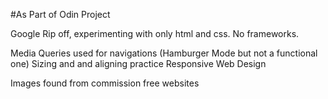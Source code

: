 #As Part of Odin Project

Google Rip off, experimenting with only html and css. No frameworks.

Media Queries used for navigations (Hamburger Mode but not a functional one)
Sizing and and aligning practice
Responsive Web Design

Images found from commission free websites
